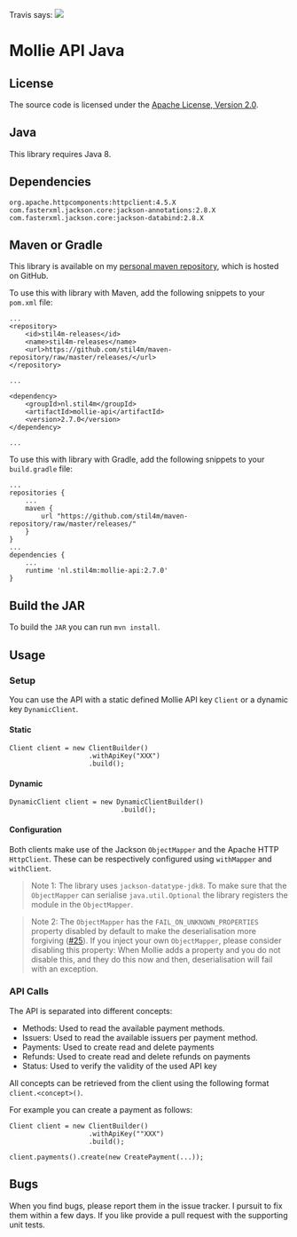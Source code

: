 Travis says: <img src="https://api.travis-ci.org/stil4m/mollie-api.png"/>

# Mollie API Java

## License

The source code is licensed under the [Apache License, Version 2.0](http://www.apache.org/licenses/LICENSE-2.0).

## Java

This library requires Java 8.

## Dependencies

```
org.apache.httpcomponents:httpclient:4.5.X
com.fasterxml.jackson.core:jackson-annotations:2.8.X
com.fasterxml.jackson.core:jackson-databind:2.8.X
```

## Maven or Gradle

This library is available on my [personal maven repository](https://github.com/stil4m/maven-repository), which is hosted on GitHub.

To use this with library with Maven, add the following snippets to your `pom.xml` file:

```
...
<repository>
    <id>stil4m-releases</id>
    <name>stil4m-releases</name>
    <url>https://github.com/stil4m/maven-repository/raw/master/releases/</url>
</repository>

...

<dependency>
    <groupId>nl.stil4m</groupId>
    <artifactId>mollie-api</artifactId>
    <version>2.7.0</version>
</dependency>

...
```
To use this with library with Gradle, add the following snippets to your `build.gradle` file:
```
...
repositories {
    ...
    maven {
        url "https://github.com/stil4m/maven-repository/raw/master/releases/"
    }
}
...
dependencies {
    ...
    runtime 'nl.stil4m:mollie-api:2.7.0'
}
```

## Build the JAR

To build the `JAR` you can run `mvn install`.


## Usage

### Setup

You can use the API with a static defined Mollie API key `Client` or a dynamic key `DynamicClient`.

#### Static

```
Client client = new ClientBuilder()
					.withApiKey("XXX")
					.build();
```

#### Dynamic

```
DynamicClient client = new DynamicClientBuilder()
							.build();
```

#### Configuration

Both clients make use of the Jackson `ObjectMapper` and the Apache HTTP `HttpClient`. These can be respectively configured using `withMapper` and `withClient`.

> Note 1: The library uses `jackson-datatype-jdk8`. To make sure that the `ObjectMapper` can serialise `java.util.Optional` the library registers the module in the `ObjectMapper`.

> Note 2: The `ObjectMapper` has the `FAIL_ON_UNKNOWN_PROPERTIES` property disabled by default to make the deserialisation more forgiving ([#25](https://github.com/stil4m/mollie-api/issues/25)). If you inject your own `ObjectMapper`, please consider disabling this property: When Mollie adds a property and you do not disable this, and they do this now and then, deserialisation will fail with an exception.



### API Calls

The API is separated into different concepts:

* Methods: Used to read the available payment methods.
* Issuers: Used to read the available issuers per payment method.
* Payments: Used to create read and delete payments
* Refunds: Used to create read and delete refunds on payments
* Status: Used to verify the validity of the used API key

All concepts can be retrieved from the client using the following format `client.<concept>()`.

For example you can create a payment as follows:

```
Client client = new ClientBuilder()
					.withApiKey(""XXX")
					.build();

client.payments().create(new CreatePayment(...));
```

## Bugs

When you find bugs, please report them in the issue tracker. I pursuit to fix them within a few days. If you like provide a pull request with the supporting unit tests.
